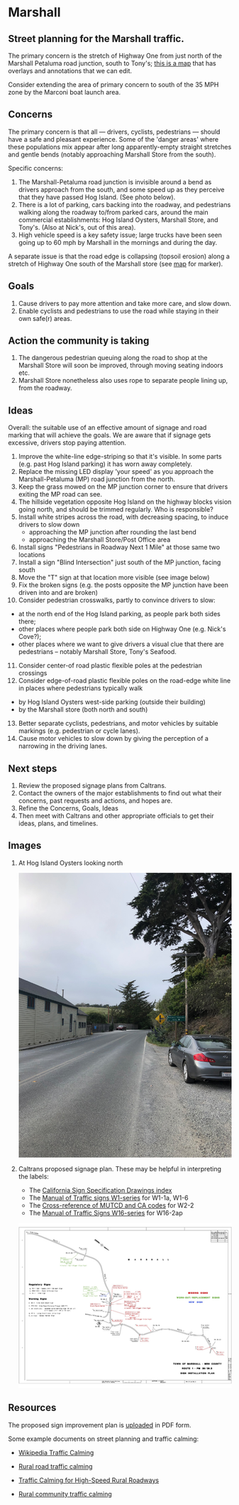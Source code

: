 # Marshall
## Street planning for the Marshall traffic.

The primary concern is the stretch of Highway One from just north of the Marshall Petaluma road junction, south to Tony's; [this is a map](http://umap.openstreetmap.fr/en/map/marshall-street-planning_607330 ) that has overlays and annotations that we can edit.

Consider extending the area of primary concern to south of the 35 MPH zone by the Marconi boat launch area.

## Concerns

The primary concern is that all — drivers, cyclists, pedestrians — should have a safe and pleasant experience. Some of the 'danger areas' where these populations mix appear after long apparently-empty straight stretches and gentle bends (notably approaching Marshall Store from the south).

Specific concerns:
1. The Marshall-Petaluma road junction is invisible around a bend as drivers approach from the south, and some speed up as they perceive that they have passed Hog Island. (See photo below).
2. There is a lot of parking, cars backing into the roadway, and pedestrians walking along the roadway to/from parked cars, around the main commercial establishments: Hog Island Oysters, Marshall Store, and Tony's. (Also at Nick's, out of this area).
4. High vehicle speed is a key safety issue; large trucks have been seen going up to 60 mph by Marshall in the mornings and during the day.

A separate issue is that the road edge is collapsing (topsoil erosion) along a stretch of Highway One south of the Marshall store (see [map](http://umap.openstreetmap.fr/en/map/marshall-street-planning_607330 ) for marker).

## Goals

1. Cause drivers to pay more attention and take more care, and slow down.
2. Enable cyclists and pedestrians to use the road while staying in their own safe(r) areas.

## Action the community is taking

1. The dangerous pedestrian queuing along the road to shop at the Marshall Store will soon be improved, through moving seating indoors etc.
2. Marshall Store nonetheless also uses rope to separate people lining up, from the roadway.

## Ideas

Overall: the suitable use of an effective amount of signage and road marking that will achieve the goals. We are aware that if signage gets excessive, drivers stop paying attention.

1. Improve the white-line edge-striping so that it's visible. In some parts (e.g. past Hog Island parking) it has worn away completely.
2. Replace the missing LED display 'your speed' as you approach the Marshall-Petaluma (MP) road junction from the north.
3. Keep the grass mowed on the MP junction corner to ensure that drivers exiting the MP road can see. 
4. The hillside vegetation opposite Hog Island on the highway blocks vision going north, and should be trimmed regularly.  Who is responsible?
5. Install white stripes across the road, with decreasing spacing, to induce drivers to slow down
   * approaching the MP junction after rounding the last bend
   * approaching the Marshall Store/Post Office area
6. Install signs "Pedestrians in Roadway Next 1 Mile" at those same two locations
7. Install a sign "Blind Intersection" just south of the MP junction, facing south
8. Move the "T" sign at that location more visible (see image below)
9. Fix the broken signs (e.g. the posts opposite the MP junction have been driven into and are broken)
10. Consider pedestrian crosswalks, partly to convince drivers to slow:
   * at the north end of the Hog Island parking, as people park both sides there;
   * other places where people park both side on Highway One (e.g. Nick's Cove?);
   * other places where we want to give drivers a visual clue that there are pedestrians – notably Marshall Store, Tony's Seafood.
11. Consider center-of road plastic flexible poles at the pedestrian crossings
12. Consider edge-of-road plastic flexible poles on the road-edge white line in places where pedestrians typically walk
   * by Hog Island Oysters west-side parking (outside their building)
   * by the Marshall store (both north and south)
13. Better separate cyclists, pedestrians, and motor vehicles by suitable markings (e.g. pedestrian or cycle lanes).
14. Cause motor vehicles to slow down by giving the perception of a narrowing in the driving lanes.

## Next steps

1. Review the proposed signage plans from Caltrans.
2. Contact the owners of the major establishments to find out what their concerns, past requests and actions, and hopes are.
3. Refine the Concerns, Goals, Ideas
4. Then meet with Caltrans and other appropriate officials to get their ideas, plans, and timelines.

## Images

1. At Hog Island Oysters looking north

   ![At Hog Island looking north](https://github.com/dwsinger/Marshall/blob/main/Hog_Island_looking_north.jpeg)

1. Caltrans proposed signage plan. These may be helpful in interpreting the labels:
   * The [California Sign Specification Drawings index](https://dot.ca.gov/programs/safety-programs/sign-specs) 
   * The [Manual of Traffic signs W1-series](http://www.trafficsign.us/w1.html) for W1-1a, W1-6
   * The [Cross-reference of MUTCD and CA codes](https://dot.ca.gov/-/media/dot-media/programs/safety-programs/documents/signs/f0018708-2010crossref-warn-mutcd-a11y.pdf) for W2-2
   * The [Manual of Traffic Signs W16-series](http://www.trafficsign.us/w16.html) for W16-2ap

   ![Caltrans sign improvement plan](https://github.com/dwsinger/Marshall/blob/main/Proposed_Sign_Improvement_Plan.jpg)

## Resources

The proposed sign improvement plan is [uploaded](https://github.com/dwsinger/Marshall/blob/main/Proposed%20Sign%20Improvement%20Plan.pdf) in PDF form.

Some example documents on street planning and traffic calming:

* [Wikipedia Traffic Calming](https://en.wikipedia.org/wiki/Traffic_calming)

* [Rural road traffic calming](https://www.pavementsurfacecoatings.com/wp-content/uploads/2019/12/Documents/traffic-calming-rural-areas.pdf)

* [Traffic Calming for High-Speed Rural Roadways](https://www.lrrb.org/pdf/TRS0801.pdf)

* [Rural community traffic calming](https://www.ca-ilg.org/sites/main/files/file-attachments/fhwa_traffic_calming_on_main_roads_through_rural_communities.pdf)
